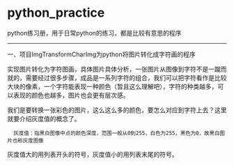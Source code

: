 # python_practice

python练习册，用于日常python的练习，都是比较有意思的程序


-----------------------------------------------------------------------------------------------------------------------------------------


一、项目ImgTransformCharImg为python将图片转化成字符画的程序

  实现图片转化为字符图画，具体图片具体分析，一张图片从图像到字符不是一蹴而就的，需要经过很多步骤，成品是一系列字符的组合，我们可以把字符看作是比较大块的像素，一个字符能表现一种颜色（暂且这么理解吧），字符的种类越多，可以表现的颜色也越多，图片也会更有层次感。
  
  我们是要转换一张彩色的图片，这么这么多的颜色，要怎么对应到字符上去？这里就要介绍灰度值的概念了。
  
      灰度值：指黑白图像中点的颜色深度，范围一般从0到255，白色为255，黑色为0，故黑白图片也称灰度图像
   
  灰度值大的用列表开头的符号，灰度值小的用列表末尾的符号。   
  
